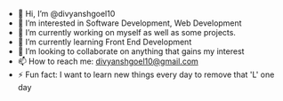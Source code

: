 - 👋 Hi, I’m @divyanshgoel10
- 👀 I’m interested in Software Development, Web Development
- 🔭 I’m currently working on myself as well as some projects.
- 🌱 I’m currently learning Front End Development
- 👯 I’m looking to collaborate on anything that gains my interest
- 📫 How to reach me: divyanshgoel10@gmail.com
- ⚡ Fun fact: I want to learn new things every day to remove that 'L' one day
